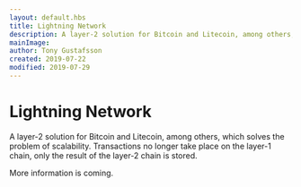 ```yaml
---
layout: default.hbs
title: Lightning Network
description: A layer-2 solution for Bitcoin and Litecoin, among others, which solves the problem of scalability. Transactions no longer take place on the layer-1 chain, only the result of the layer-2 chain is stored.
mainImage:
author: Tony Gustafsson
created: 2019-07-22
modified: 2019-07-29
---
```


# Lightning Network

A layer-2 solution for Bitcoin and Litecoin, among others, which solves the problem of scalability. Transactions no longer take place on the layer-1 chain, only the result of the layer-2 chain is stored.

More information is coming.
